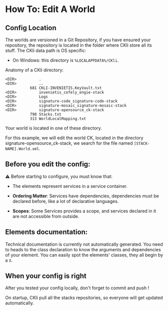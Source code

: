 # How To: Edit A World

## Config Location

The worlds are versioned in a Git Repository, if you have ensured your repository, the repository is located in the folder where CKli store all its stuff.
The CKli data path is OS specific:

- On Windows: this directory is `%LOCALAPPDATA%/CKli`. 

Anatomy of a CKli directory:

```
<DIR>          .
<DIR>          ..
           681 CKLI-INVENIETIS.KeyVault.txt
<DIR>          invenietis_cofely_engie-stack
<DIR>          Logs
<DIR>          signature-code_signature-code-stack
<DIR>          signature-mosaic_signature-mosaic-stack
<DIR>          signature-opensource_ck-stack
           798 Stacks.txt
           313 WorldLocalMapping.txt
```

Your world is located in one of these directory.

For this example, we will edit the world CK, located in the directory signature-opensource_ck-stack, we search for the file named `[STACK-NAME].World.xml`.

## Before you edit the config:

:warning: Before starting to configure, you must know that:

- The elements represent services in a service container.

- **Ordering Matter**: Services have dependencies, dependencies must be declared before, like a lot of declarative languages.

- **Scopes**: Some Services provides a scope, and services declared in it are not accessible from outside.

## Elements documentation:

Technical documentation is currently not automatically generated. You need to heads to the class declaration to know the arguments and dependencies of your element. You can easily spot the elements' classes, they all begin by a `X`.

## When your config is right

After you tested your config locally, don't forget to commit and push !

On startup, CKli pull all the stacks repositories, so everyone will get updated automatically.
